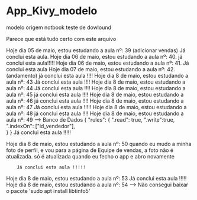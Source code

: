 # App_Kivy_modelo
 modelo origem notbook
teste de dowlound 

Parece que está tudo certo com este arquivo

Hoje  dia 05 de maio, estou estudando a aula nº: 39 (adicionar vendas)
            Já conclui esta aula.
Hoje dia 06 de maio, estou estudando a aula nº: 40.
            já conclui esta aula!!!!!
Hoje dia 06 de maio, estou estudando a aula nº: 41.
            Já conclui esta aula
Hoje dia 07 de maio, estou estudando a aula nº: 42. (andamento)
            já conclui esta aula !!!!
Hoje dia 8 de maio, estou estudando a aula nº: 43
            Já conclui esta aula !!!!
Hoje dia 8 de maio, estou estudando a aula nº: 44
            Já conclui esta aula !!!!
Hoje dia 8 de maio, estou estudando a aula nº: 45
            já conclui esta aula !!!!
Hoje dia 8 de maio, estou estudando a aula nº: 46
            já conclui esta aula !!!!
Hoje dia 8 de maio, estou estudando a aula nº: 47
            Já conclui esta aula !!!!!
Hoje dia 8 de maio, estou estudando a aula nº: 48
            já conclui esta aula !!!!
Hoje dia 8 de maio, estou estudando a aula nº: 49 --> 
            Banco de Dados 
            {
              "rules": {
                ".read": true,
                ".write":true,
                ".indexOn": ["id_vendedor"],  
              }
            }
 Já conclui esta aula !!!!!

Hoje dia 8 de maio, estou estudando a aula nº: 50
    quando eu mudo a minha foto de perfil, e vou para a página de Equipe de vendas, a foto não é atualizada.
        só é atualizada quando eu fecho o app e abro novamente

        Já conclui esta aula !!!!!
Hoje dia 8 de maio, estou estudando a aula nº: 53
        Já conclui esta aula !!!!!
Hoje dia 8 de maio, estou estudando a aula nº: 54 --> Não consegui baixar o pacote 'sudo apt install libtinfo5'